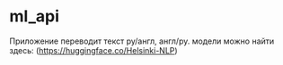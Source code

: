 # ml_api
Приложение переводит текст ру/англ, англ/ру.
модели можно найти здесь: (https://huggingface.co/Helsinki-NLP)
